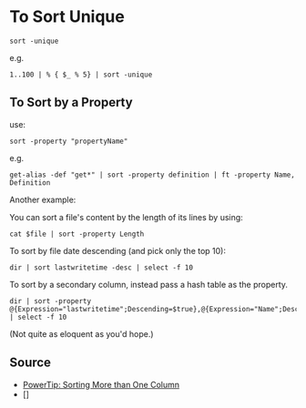 ﻿# To Sort Unique

	sort -unique

e.g.

	1..100 | % { $_ % 5} | sort -unique

## To Sort by a Property

use:

	sort -property "propertyName"

e.g.

	get-alias -def "get*" | sort -property definition | ft -property Name, Definition

Another example:

You can sort a file's content by the length of its lines by using:

	cat $file | sort -property Length

To sort by file date descending (and pick only the top 10):

	dir | sort lastwritetime -desc | select -f 10

To sort by a secondary column, instead pass a hash table as the property.

	dir | sort -property @{Expression="lastwritetime";Descending=$true},@{Expression="Name";Descending=$false} | select -f 10

(Not quite as eloquent as you'd hope.)




## Source

* [PowerTip: Sorting More than One Column](https://devblogs.microsoft.com/scripting/powertip-sorting-more-than-one-column/)
* []
